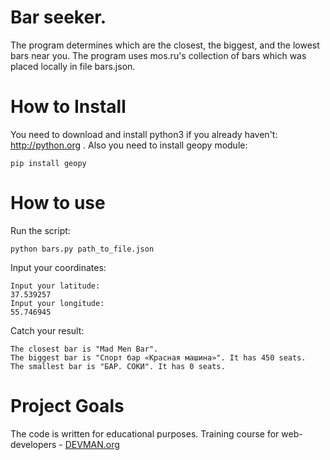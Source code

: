 # Bar seeker.
The program determines which are the closest, the biggest, and the lowest bars near you. The program uses mos.ru's collection of bars which was placed locally in file bars.json.

# How to Install
You need to download and install python3 if you already haven't: http://python.org .
Also you need to install geopy module:
```
pip install geopy
```

# How to use
Run the script:
```
python bars.py path_to_file.json
```

Input your coordinates:
```
Input your latitude:
37.539257
Input your longitude:
55.746945
```

Catch your result:
```
The closest bar is "Mad Men Bar".
The biggest bar is "Спорт бар «Красная машина»". It has 450 seats.
The smallest bar is "БАР. СОКИ". It has 0 seats.
```

# Project Goals
The code is written for educational purposes. Training course for web-developers - [DEVMAN.org](https://devman.org)
